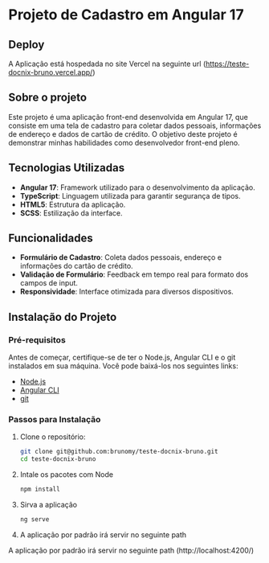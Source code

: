 # Projeto de Cadastro em Angular 17

## Deploy

A Aplicação está hospedada no site Vercel na seguinte url (https://teste-docnix-bruno.vercel.app/)

## Sobre o projeto

Este projeto é uma aplicação front-end desenvolvida em Angular 17, que consiste em uma tela de cadastro para coletar dados pessoais, informações de endereço e dados de cartão de crédito. O objetivo deste projeto é demonstrar minhas habilidades como desenvolvedor front-end pleno.

## Tecnologias Utilizadas

- **Angular 17**: Framework utilizado para o desenvolvimento da aplicação.
- **TypeScript**: Linguagem utilizada para garantir segurança de tipos.
- **HTML5**: Estrutura da aplicação.
- **SCSS**: Estilização da interface.

## Funcionalidades

- **Formulário de Cadastro**: Coleta dados pessoais, endereço e informações do cartão de crédito.
- **Validação de Formulário**: Feedback em tempo real para formato dos campos de input.
- **Responsividade**: Interface otimizada para diversos dispositivos.

## Instalação do Projeto

### Pré-requisitos

Antes de começar, certifique-se de ter o Node.js, Angular CLI e o git instalados em sua máquina. Você pode baixá-los nos seguintes links:

- [Node.js](https://nodejs.org/)
- [Angular CLI](https://angular.io/cli)
- [git](https://git-scm.com/book/pt-br/v2/Come%C3%A7ando-Instalando-o-Git)

### Passos para Instalação

1. Clone o repositório:

   ```bash
   git clone git@github.com:brunomy/teste-docnix-bruno.git
   cd teste-docnix-bruno
   ```
2. Intale os pacotes com Node

   ```bash
   npm install
   ```

3. Sirva a aplicação

   ```bash
   ng serve
   ```

4. A aplicação por padrão irá servir no seguinte path

A aplicação por padrão irá servir no seguinte path (http://localhost:4200/)


